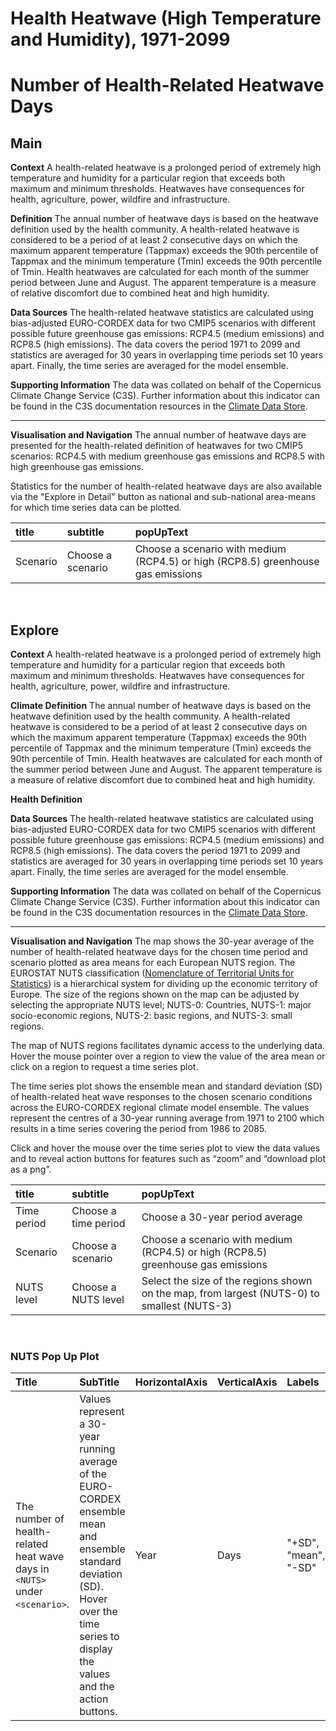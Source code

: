 
Health Heatwave (High Temperature and Humidity), 1971-2099
==========================================================

# Number of Health-Related Heatwave Days

## Main


**Context**
A health-related heatwave is a prolonged period of extremely high temperature and humidity for a particular region that exceeds both maximum and minimum thresholds.  Heatwaves have consequences for health, agriculture, power, wildfire and infrastructure. 

**Definition**
The annual number of heatwave days is based on the heatwave definition used by the health community. A health-related heatwave is considered to be a period of at least 2 consecutive days on which the maximum apparent temperature (Tappmax) exceeds the 90th percentile of Tappmax and the minimum temperature (Tmin) exceeds the 90th percentile of Tmin. Health heatwaves are calculated for each month of the summer period between June and August.  The apparent temperature is a measure of relative discomfort due to combined heat and high humidity.

**Data Sources**
The health-related heatwave statistics are calculated using bias-adjusted EURO-CORDEX data for two CMIP5 scenarios with different possible future greenhouse gas emissions: RCP4.5 (medium emissions) and RCP8.5 (high emissions). The data covers the period 1971 to 2099 and statistics are averaged for 30 years in overlapping time periods set 10 years apart.  Finally, the time series are averaged for the model ensemble.

**Supporting Information**
The data was collated on behalf of the Copernicus Climate Change Service (C3S).  Further information about this indicator can be found in the C3S documentation resources in the [Climate Data Store](https://cds.climate.copernicus.eu/cdsapp#!/dataset/sis-heat-and-cold-spells?tab=overview).

***

**Visualisation and Navigation**
The annual number of heatwave days are presented for the health-related definition of heatwaves for two CMIP5 scenarios: RCP4.5 with medium greenhouse gas emissions and RCP8.5 with high greenhouse gas emissions.

Statistics for the number of health-related heatwave days are also available via the "Explore in Detail" button as national and sub-national area-means for which time series data can be plotted.  

|title|subtitle|popUpText|
| :--- | :--- | :--- |
|Scenario|Choose a scenario|Choose a scenario with medium (RCP4.5) or high (RCP8.5) greenhouse gas emissions|


<br />  

## Explore


**Context**
A health-related heatwave is a prolonged period of extremely high temperature and humidity for a particular region that exceeds both maximum and minimum thresholds.  Heatwaves have consequences for health, agriculture, power, wildfire and infrastructure. 

**Climate Definition**
The annual number of heatwave days is based on the heatwave definition used by the health community. A health-related heatwave is considered to be a period of at least 2 consecutive days on which the maximum apparent temperature (Tappmax) exceeds the 90th percentile of Tappmax and the minimum temperature (Tmin) exceeds the 90th percentile of Tmin. Health heatwaves are calculated for each month of the summer period between June and August.  The apparent temperature is a measure of relative discomfort due to combined heat and high humidity.

**Health Definition**


**Data Sources**
The health-related heatwave statistics are calculated using bias-adjusted EURO-CORDEX data for two CMIP5 scenarios with different possible future greenhouse gas emissions: RCP4.5 (medium emissions) and RCP8.5 (high emissions). The data covers the period 1971 to 2099 and statistics are averaged for 30 years in overlapping time periods set 10 years apart.  Finally, the time series are averaged for the model ensemble.

**Supporting Information**
The data was collated on behalf of the Copernicus Climate Change Service (C3S).  Further information about this indicator can be found in the C3S documentation resources in the [Climate Data Store](https://cds.climate.copernicus.eu/cdsapp#!/dataset/sis-heat-and-cold-spells?tab=overview).

***

**Visualisation and Navigation**
The map shows the 30-year average of the number of health-related heatwave days for the chosen time period and scenario plotted as area means for each European NUTS region. The EUROSTAT NUTS classification ([Nomenclature of Territorial Units for Statistics](https://ec.europa.eu/eurostat/web/nuts/background)) is a hierarchical system for dividing up the economic territory of Europe. The size of the regions shown on the map can be adjusted by selecting the appropriate NUTS level; NUTS-0: Countries, NUTS-1: major socio-economic regions, NUTS-2: basic regions, and NUTS-3: small regions.

The map of NUTS regions facilitates dynamic access to the underlying data. Hover the mouse pointer over a region to view the value of the area mean or click on a region to request a time series plot.

The time series plot shows the ensemble mean and standard deviation (SD) of health-related heat wave responses to the chosen scenario conditions across the EURO-CORDEX regional climate model ensemble. The values represent the centres of a 30-year running average from 1971 to 2100 which results in a time series covering the period from 1986 to 2085.

Click and hover the mouse over the time series plot to view the data values and to reveal action buttons for features such as “zoom” and “download plot as a png”.  

|title|subtitle |popUpText|
| :--- | :--- | :--- |
|Time period|Choose a time period|Choose a 30-year period average|
|Scenario|Choose a scenario|Choose a scenario with medium (RCP4.5) or high (RCP8.5) greenhouse gas emissions|
|NUTS level|Choose a NUTS level|Select the size of the regions shown on the map, from largest (NUTS-0) to smallest (NUTS-3)|


<br />  

### NUTS Pop Up Plot

|Title|SubTitle|HorizontalAxis|VerticalAxis|Labels|
| :--- | :--- | :--- | :--- | :--- |
|The number of health-related heat wave days in `<NUTS>` under `<scenario>`.|Values represent a 30-year running average of the EURO-CORDEX ensemble mean and ensemble standard deviation (SD). Hover over the time series to display the values and the action buttons.|Year|Days|"+SD", "mean", "-SD"|
